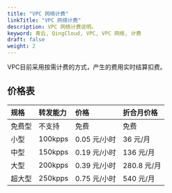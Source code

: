 ```yaml
---
title: "VPC 网络计费"
linkTitle: "VPC 网络计费"
description: VPC 网络计费说明。
keyword: 青云, QingCloud, VPC, VPC 网络, 计费
draft: false
weight: 2
---
```




VPC目前采用按需计费的方式，产生的费用实时结算扣费。

## 价格表

|规格    |转发能力    |价格   |折合月价格    |
|:----|:----|:----|:----|
|免费型 |不支持 |免费 |免费 |
|小型   |100kpps    |0.05 元/小时 |36 元/月   |
|中型   |150kpps    |0.19 元/小时 |136 元/月    |
|大型   |200kpps    |0.39 元/小时 |280.8 元/月    |
|超大型   |250kpps    |0.75 元/小时 |540 元/月    |

